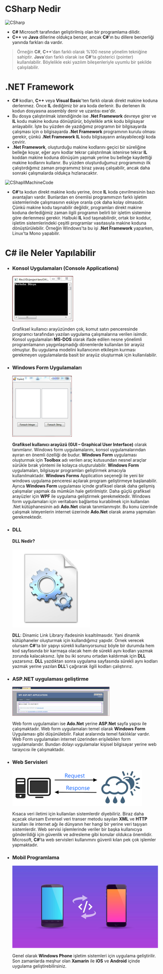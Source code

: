 ﻿# **CSharp** Nedir
![CSharp](CSharp.png)
- **C#** Microsoft tarafından geliştirilmiş olan bir programlama dilidir.
- **C++** ve **Java** dillerine oldukça benzer, ancak **C#**'ın bu dillere benzerliği yanında farkları da vardır. 
> Örneğin **C#**, **C++**'dan farklı olarak %100 nesne yönelim tekniğine sahiptir. 
> **Java**'dan farklı olarak ise **C#**'ta gösterici (pointer) kullanılabilir. 
> Böylelikle eski yazılım bileşenleriyle uyumlu bir şekilde çalışılabilir.

# .NET Framework
- **C#** kodları, **C++** veya **Visual Basic**'ten farklı olarak direkt makine koduna derlenmez. Önce **IL** dediğimiz bir ara koda derlenir. Bu derlenen ilk kodun dosyasına assembly denir ve uzantısı exe'dir. 
- Bu dosya çalıştırılmak istendiğinde ise **.Net Framework** devreye girer ve **IL** kodu makine koduna dönüştürür, böylelikle artık kodu bilgisayar anlayabilir. İşte bu yüzden de yazdığımız programın bir bilgisayarda çalışması için o bilgisayarda **.Net Framework** programının kurulu olması gerekir, çünkü **.Net Framework** **IL** kodu bilgisayarın anlayabileceği koda çevirir. 
- **.Net Framework**, oluşturduğu makine kodlarını geçici bir süreliğine belleğe koyar, eğer aynı kodlar tekrar çalıştırılmak istenirse tekrar **IL** koddan makine koduna dönüşüm yapmak yerine bu belleğe kaydettiği makine kodlarını kullanır. Bu yüzden oluşturduğumuz programımızı ilk çalıştırdığımız zaman programımız biraz yavaş çalışabilir, ancak daha sonraki çalışmalarda oldukça hızlanacaktır.

![CShapIlMachineCode](CSharpConverting.png)
- **C#**'ta kodun direkt makine kodu yerine, önce **IL** koda çevrilmesinin bazı avantajları vardır. Bunlardan en önemlisi programımızın farklı işletim sistemlerinde çalışmasının eskiye oranla çok daha kolay olmasıdır. Çünkü makine kodu taşınabilir değildir, programları direkt makine koduna derlediğimiz zaman ilgili programın belirli bir işletim sistemine göre derlenmesi gerekir. Halbuki **IL** kod taşınabilirdir, ortak bir koddur, işletim sistemlerindeki çeşitli programlar vasıtasıyla makine koduna dönüştürülebilir. Örneğin Windows'ta bu işi **.Net Framework** yaparken, Linux'ta Mono yapabilir.

# **C#** ile Neler Yapılabilir

- ### Konsol Uygulamaları (Console Applications)
	![HelloWorldConsole](CSharpHelloWorld.jpg)

	Grafiksel kullanıcı arayüzünden çok, komut satırı penceresinde programcı tarafından yazılan uygulama çalışmalarına verilen isimdir. Konsol uygulamaları **MS-DOS** olarak ifade edilen nesne yönelimli programlamanın yaygınlaşmadığı dönemlerde kullanılan bir arayüz olmuştur. Bu uygulama modelini kullanıcının etkileşim kurması gerekmeyen uygulamalarda basit bir arayüz oluşturmak için kullanılabilir.

- ### Windows Form Uygulamaları
	![CSharpForm](CSharpForm.png)

	**Grafiksel kullanıcı arayüzü (GUI – Graphical User Interface)** olarak tanımlanır. Windows form uygulamalarını, konsol uygulamalarından ayıran en önemli özelliği de budur. **Windows Form** uygulaması oluşturmak için **Toolbox** adı verilen araç kutusundan nesnel araçlar sürükle bırak yöntemi ile kolayca oluşturulabilir.
	**Windows Form** uygulamaları, bilgisayar programları geliştirmek amacıyla kullanılmaktadır. **Windows Forms** Application seçeneği ile yeni bir windows uygulama penceresi açılarak program geliştirmeye başlanabilir. Ayrıca **Windows Form** uygulaması içinde grafiksel olarak daha gelişmiş çalışmalar yapmak da mümkün hale getirilmiştir. Daha güçlü grafiksel arayüzler için **WPF** ile uygulama geliştirmek gerekmektedir.
	Windows form uygulamaları için veritabanı bağlantısı kurabilmek için kullanılan .Net kütüphanesinin adı **Ado.Net** olarak tanımlanmıştır. Bu konu üzerinde çalışmak isteyenlerin internet üzerinde **Ado.Net** olarak arama yapmaları gerekmektedir.

- ### DLL
	#### DLL Nedir? 
	![CSharpDLL](CSharpDLL.jpg)

	**DLL**: Dinamic Link Library ifadesinin kısaltılmasıdır. Yani dinamik kütüphaneler oluşturmak için kullandığımız yapıdır. Örnek verecek olursam **C#**’ta bir yapıyı sürekli kullanıyorsunuz böyle bir durumda hem kod sayfasında bir karmaşa olacak hem de sürekli aynı kodları yazmak zorunda kalacaksınız. İşte bu iki sorunu ortadan kaldırmak için **DLL** yazarsınız. **DLL** yazdıktan sonra uygulama sayfasında sürekli aynı kodları yazmak yerine yazılan **DLL**’i çağırarak ilgili kodları çalıştırırız.

- ### ASP.NET uygulaması geliştirme
	![CSharpAsp](CSharpAsp.jpg)

	Web form uygulamaları ise **Ado.Net** yerine **ASP.Net** sayfa yapısı ile çalışmaktadır. Web form uygulamaları temel olarak **Windows Form** Uygulaması gibi düşünülebilir. Fakat aralarında temel faklılıklar vardır. Web Form uygulamaları internet üzerinden erişilebilen form uygulamalarıdır. Bundan dolayı uygulamalar kişisel bilgisayar yerine web tarayıcısı ile çalışmaktadır.

- ### Web Servisleri
	![CSharpSOAP](CSharpSOAP.png)

	Kısaca veri iletimi için kullanılan sistemlerdir diyebiliriz. Biraz daha açacak olursam Evrensel veri transer metodu sayılan **XML** ve **HTTP** kuralları ile internet ağı ile dünyanın her hangi bir yerine veri taşıyan sistemlerdir.  Web servisi işlemlerinde veriler bir başka kullanıcıya gönderildiği için güvenlik ve adresleme gibi konular oldukca önemlidir. Microsoft, **C#**’ta web servisleri kullanımını güvenli kılan pek çok işlemler yapmaktadır.

- ### Mobil Programlama
	![CSharpMobile](CSharpMobile.jpg)

	Genel olarak **Windows Phone** işletim sistemleri için uygulama geliştirilir. Son zamanlarda meşhur olan **Xamarin** ile **iOS** ve **Android** içinde uygulama geliştirebilirsiniz.